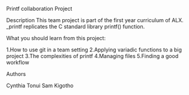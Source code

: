 Printf collaboration Project


Description
This team project is part of the first year curriculum of ALX. 
_printf replicates the C standard library printf() function.



What you should learn from this project:

1.How to use git in a team setting
2.Applying variadic functions to a big project
3.The complexities of printf
4.Managing files 
5.Finding a good workflow



Authors

Cynthia Tonui
Sam Kigotho
